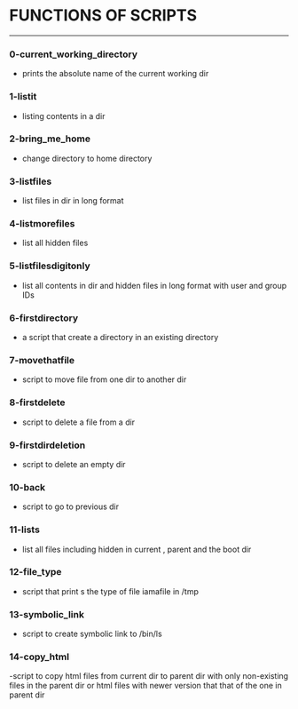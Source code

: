 # FUNCTIONS OF SCRIPTS
---
### 0-current_working_directory
- prints the absolute name of the current working dir

### 1-listit 
- listing contents in a dir

### 2-bring_me_home
- change directory to home directory 

### 3-listfiles
- list files in dir in long format
 
### 4-listmorefiles 
- list all hidden files

### 5-listfilesdigitonly
- list all contents in dir and hidden files in long format with user and group IDs

### 6-firstdirectory 
- a script that create a directory in an existing directory

### 7-movethatfile
- script to move file from one dir to another dir

### 8-firstdelete 
- script to delete a file from a dir

### 9-firstdirdeletion 
- script to delete an empty dir

### 10-back 
- script to go to previous dir

### 11-lists
- list all files including hidden in current , parent and the boot dir

### 12-file_type
- script that print
s the type of file iamafile in /tmp

### 13-symbolic_link
- script to create symbolic link to /bin/ls

### 14-copy_html
-script to copy html files from current dir to parent dir with only non-existing files in the parent dir or html files with newer version that that of the one in parent dir
